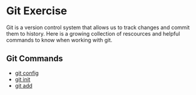 # Git Exercise
Git is a version control system that allows us to track changes and commit them to history.
Here is a growing collection of rescources and helpful commands to know when working with git.
## Git Commands
- [git config](./Commands/Config.md)
- [git init](./Commands/Init.md)
- [git add](./Commands/Add.md)
